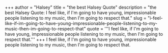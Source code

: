 +++
author = "Halsey"
title = "the best Halsey Quote"
description = "the best Halsey Quote: I feel like, if I'm going to have young, impressionable people listening to my music, then I'm going to respect that."
slug = "i-feel-like-if-im-going-to-have-young-impressionable-people-listening-to-my-music-then-im-going-to-respect-that"
quote = '''I feel like, if I'm going to have young, impressionable people listening to my music, then I'm going to respect that.'''
+++
I feel like, if I'm going to have young, impressionable people listening to my music, then I'm going to respect that.
